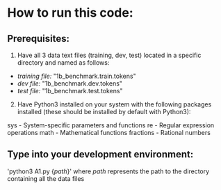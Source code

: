 # How to run this code:

## Prerequisites:
1. Have all 3 data text files (training, dev, test) located in a specific directory and named as follows:

- *training file:* "1b_benchmark.train.tokens"
- *dev file:* "1b_benchmark.dev.tokens"
- *test file:* "1b_benchmark.test.tokens"

2. Have Python3 installed on your system with the following packages installed (these should be installed by default with Python3):

sys - System-specific parameters and functions
re - Regular expression operations
math - Mathematical functions
fractions - Rational numbers

## Type into your development environment:
'python3 A1.py {*path*}' where *path* represents the path to the directory containing all the data files
